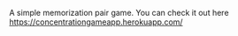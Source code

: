 
A simple memorization pair game.
You can check it out here https://concentrationgameapp.herokuapp.com/
